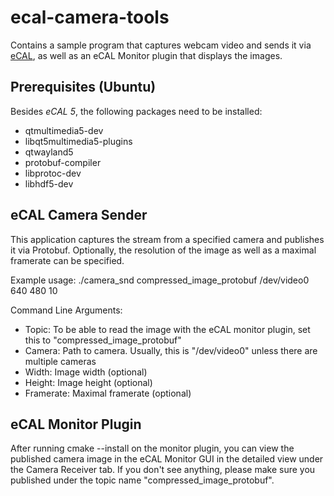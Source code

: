 # ecal-camera-tools

Contains a sample program that captures webcam video and sends it via [eCAL](https://eclipse-ecal.github.io/ecal/), as well as an eCAL Monitor plugin that displays the images.

## Prerequisites (Ubuntu)

Besides *eCAL 5*, the following packages need to be installed:

* qtmultimedia5-dev
* libqt5multimedia5-plugins
* qtwayland5
* protobuf-compiler
* libprotoc-dev
* libhdf5-dev

## eCAL Camera Sender

This application captures the stream from a specified camera and publishes it via Protobuf. Optionally, the resolution of the image as well as a maximal framerate can be specified.

Example usage: ./camera_snd compressed_image_protobuf /dev/video0 640 480 10

Command Line Arguments:
* Topic: To be able to read the image with the eCAL monitor plugin, set this to "compressed_image_protobuf"
* Camera: Path to camera. Usually, this is "/dev/video0" unless there are multiple cameras
* Width: Image width (optional)
* Height: Image height (optional)
* Framerate: Maximal framerate (optional)

## eCAL Monitor Plugin

After running cmake --install on the monitor plugin, you can view the published camera image in the eCAL Monitor GUI in the detailed view under the Camera Receiver tab. If you don't see anything, please make sure you published under the topic name "compressed_image_protobuf".
